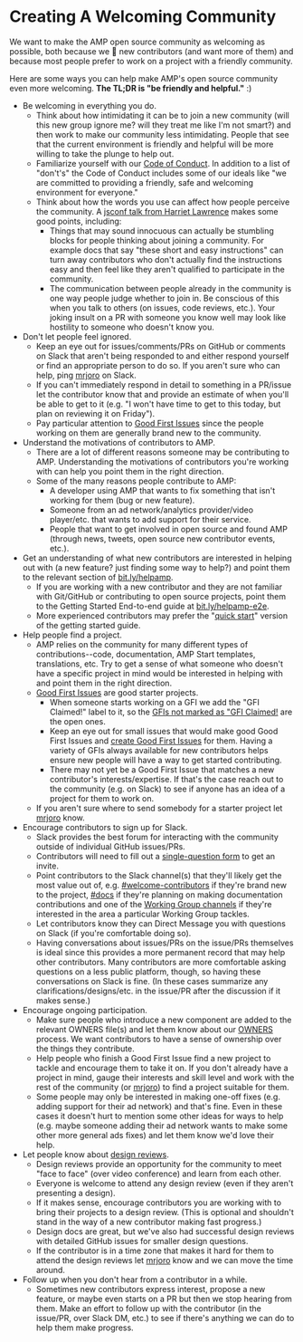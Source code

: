 # Creating A Welcoming Community

We want to make the AMP open source community as welcoming as possible, both because we :sparkling_heart: new contributors (and want more of them) and because most people prefer to work on a project with a friendly community.

Here are some ways you can help make AMP's open source community even more welcoming. **The TL;DR is "be friendly and helpful."** :)

-   Be welcoming in everything you do.
    -   Think about how intimidating it can be to join a new community (will this new group ignore me? will they treat me like I'm not smart?) and then work to make our community less intimidating. People that see that the current environment is friendly and helpful will be more willing to take the plunge to help out.
    -   Familiarize yourself with our [Code of Conduct](https://github.com/ampproject/meta/blob/master/CODE_OF_CONDUCT.md). In addition to a list of "don't's" the Code of Conduct includes some of our ideals like "we are committed to providing a friendly, safe and welcoming environment for everyone."
    -   Think about how the words you use can affect how people perceive the community. A [jsconf talk from Harriet Lawrence](https://www.youtube.com/watch?v=WGE3-aBR4i8) makes some good points, including:
        -   Things that may sound innocuous can actually be stumbling blocks for people thinking about joining a community. For example docs that say "these short and easy instructions" can turn away contributors who don't actually find the instructions easy and then feel like they aren't qualified to participate in the community.
        -   The communication between people already in the community is one way people judge whether to join in. Be conscious of this when you talk to others (on issues, code reviews, etc.). Your joking insult on a PR with someone you know well may look like hostility to someone who doesn't know you.
-   Don't let people feel ignored.
    -   Keep an eye out for issues/comments/PRs on GitHub or comments on Slack that aren't being responded to and either respond yourself or find an appropriate person to do so. If you aren't sure who can help, ping [mrjoro](https://amphtml.slack.com/threads/team/mrjoro) on Slack.
    -   If you can't immediately respond in detail to something in a PR/issue let the contributor know that and provide an estimate of when you'll be able to get to it (e.g. "I won't have time to get to this today, but plan on reviewing it on Friday").
    -   Pay particular attention to [Good First Issues](https://github.com/ampproject/amphtml/labels/good%20first%20issue) since the people working on them are generally brand new to the community.
-   Understand the motivations of contributors to AMP.
    -   There are a lot of different reasons someone may be contributing to AMP. Understanding the motivations of contributors you're working with can help you point them in the right direction.
    -   Some of the many reasons people contribute to AMP:
        -   A developer using AMP that wants to fix something that isn't working for them (bug or new feature).
        -   Someone from an ad network/analytics provider/video player/etc. that wants to add support for their service.
        -   People that want to get involved in open source and found AMP (through news, tweets, open source new contributor events, etc.).
-   Get an understanding of what new contributors are interested in helping out with (a new feature? just finding some way to help?) and point them to the relevant section of [bit.ly/helpamp](https://bit.ly/helpamp).
    -   If you are working with a new contributor and they are not familiar with Git/GitHub or contributing to open source projects, point them to the Getting Started End-to-end guide at [bit.ly/helpamp-e2e](https://bit.ly/helpamp-e2e).
    -   More experienced contributors may prefer the "[quick start](https://github.com/ampproject/amphtml/blob/master/contributing/getting-started-quick.md)" version of the getting started guide.
-   Help people find a project.
    -   AMP relies on the community for many different types of contributions--code, documentation, AMP Start templates, translations, etc. Try to get a sense of what someone who doesn't have a specific project in mind would be interested in helping with and point them in the right direction.
    -   [Good First Issues](https://github.com/ampproject/amphtml/labels/good%20first%20issue) are good starter projects.
        -   When someone starts working on a GFI we add the "GFI Claimed!" label to it, so the [GFIs not marked as "GFI Claimed!](https://github.com/ampproject/amphtml/issues?utf8=%E2%9C%93&q=is%3Aopen%20label%3A%22good%20first%20issue%22%20-label%3A%22GFI%20Claimed!%22) are the open ones.
        -   Keep an eye out for small issues that would make good Good First Issues and [create Good First Issues](https://github.com/ampproject/amphtml/blob/master/contributing/creating-good-first-issues.md) for them. Having a variety of GFIs always available for new contributors helps ensure new people will have a way to get started contributing.
        -   There may not yet be a Good First Issue that matches a new contributor's interests/expertise. If that's the case reach out to the community (e.g. on Slack) to see if anyone has an idea of a project for them to work on.
    -   If you aren't sure where to send somebody for a starter project let [mrjoro](https://amphtml.slack.com/threads/team/mrjoro) know.
-   Encourage contributors to sign up for Slack.
    -   Slack provides the best forum for interacting with the community outside of individual GitHub issues/PRs.
    -   Contributors will need to fill out a [single-question form](https://docs.google.com/forms/d/1wAE8w3K5preZnBkRk-MD1QkX8FmlRDxd_vs4bFSeJlQ/viewform?fbzx=4406980310789882877) to get an invite.
    -   Point contributors to the Slack channel(s) that they'll likely get the most value out of, e.g. [#welcome-contributors](https://amphtml.slack.com/messages/C432AFMFE/) if they're brand new to the project, [#docs](https://amphtml.slack.com/messages/C3AU36BM0/) if they're planning on making documentation contributions and one of the [Working Group channels](https://github.com/ampproject/meta/tree/master/working-groups) if they're interested in the area a particular Working Group tackles.
    -   Let contributors know they can Direct Message you with questions on Slack (if you're comfortable doing so).
    -   Having conversations about issues/PRs on the issue/PRs themselves is ideal since this provides a more permanent record that may help other contributors. Many contributors are more comfortable asking questions on a less public platform, though, so having these conversations on Slack is fine. (In these cases summarize any clarifications/designs/etc. in the issue/PR after the discussion if it makes sense.)
-   Encourage ongoing participation.
    -   Make sure people who introduce a new component are added to the relevant OWNERS file(s) and let them know about our [OWNERS](https://github.com/ampproject/amphtml/blob/master/contributing/CODE_OWNERSHIP.md) process. We want contributors to have a sense of ownership over the things they contribute.
    -   Help people who finish a Good First Issue find a new project to tackle and encourage them to take it on. If you don't already have a project in mind, gauge their interests and skill level and work with the rest of the community (or [mrjoro](https://amphtml.slack.com/threads/team/mrjoro)) to find a project suitable for them.
    -   Some people may only be interested in making one-off fixes (e.g. adding support for their ad network) and that's fine. Even in these cases it doesn't hurt to mention some other ideas for ways to help (e.g. maybe someone adding their ad network wants to make some other more general ads fixes) and let them know we'd love their help.
-   Let people know about [design reviews](design-reviews.md).
    -   Design reviews provide an opportunity for the community to meet "face to face" (over video conference) and learn from each other.
    -   Everyone is welcome to attend any design review (even if they aren't presenting a design).
    -   If it makes sense, encourage contributors you are working with to bring their projects to a design review. (This is optional and shouldn't stand in the way of a new contributor making fast progress.)
    -   Design docs are great, but we've also had successful design reviews with detailed GitHub issues for smaller design questions.
    -   If the contributor is in a time zone that makes it hard for them to attend the design reviews let [mrjoro](https://amphtml.slack.com/threads/team/mrjoro) know and we can move the time around.
-   Follow up when you don't hear from a contributor in a while.
    -   Sometimes new contributors express interest, propose a new feature, or maybe even starts on a PR but then we stop hearing from them. Make an effort to follow up with the contributor (in the issue/PR, over Slack DM, etc.) to see if there's anything we can do to help them make progress.
